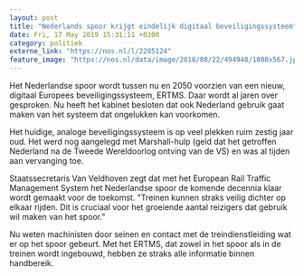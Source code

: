 ```yaml
---
layout: post
title: "Nederlands spoor krijgt eindelijk digitaal beveiligingssysteem"
date: Fri, 17 May 2019 15:31:11 +0200
category: politiek
externe_link: "https://nos.nl/l/2285124"
feature_image: "https://nos.nl/data/image/2018/08/22/494948/1008x567.jpg"
---
```


<p>Het Nederlandse spoor wordt tussen nu en 2050 voorzien van een nieuw, digitaal Europees beveiligingssysteem, ERTMS. Daar wordt al jaren over gesproken. Nu heeft het kabinet besloten dat ook Nederland gebruik gaat maken van het systeem dat ongelukken kan voorkomen.</p>
<p>Het huidige, analoge beveiligingssysteem is op veel plekken ruim zestig jaar oud. Het werd nog aangelegd met Marshall-hulp (geld dat het getroffen Nederland na de Tweede Wereldoorlog ontving van de VS) en was al tijden aan vervanging toe.</p>
<p>Staatssecretaris Van Veldhoven zegt dat met het European Rail Traffic Management System het Nederlandse spoor de komende decennia klaar wordt gemaakt voor de toekomst. "Treinen kunnen straks veilig dichter op elkaar rijden. Dit is cruciaal voor het groeiende aantal reizigers dat gebruik wil maken van het spoor."</p>
<p>Nu weten machinisten door seinen en contact met de treindienstleiding wat er op het spoor gebeurt. Met het ERTMS, dat zowel in het spoor als in de treinen wordt ingebouwd, hebben ze straks alle informatie binnen handbereik.</p>
